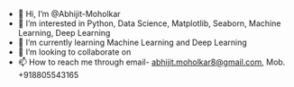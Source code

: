 - 👋 Hi, I’m @Abhijit-Moholkar
- 👀 I’m interested in Python, Data Science, Matplotlib, Seaborn, Machine Learning, Deep Learning
- 🌱 I’m currently learning Machine Learning and Deep Learning
- 💞️ I’m looking to collaborate on 
- 📫 How to reach me through email- abhijit.moholkar8@gmail.com, Mob. +918805543165

<!---
Abhijit-Moholkar/Abhijit-Moholkar is a ✨ special ✨ repository because its `README.md` (this file) appears on your GitHub profile.
You can click the Preview link to take a look at your changes.
--->
